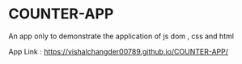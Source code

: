# COUNTER-APP
An app only to demonstrate the application of js dom , css and html

App Link :
https://vishalchangder00789.github.io/COUNTER-APP/
